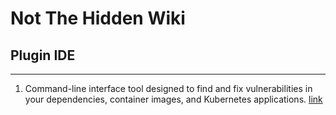 # Not The Hidden Wiki

## Plugin IDE
----

1. Command-line interface tool designed to find and fix vulnerabilities in your dependencies, container images, and Kubernetes applications. [link](https://github.com/snyk/cli)
